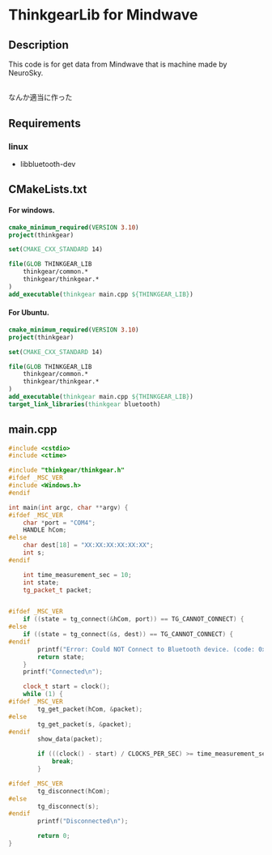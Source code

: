 
# ThinkgearLib for Mindwave

## Description
This code is for get data from Mindwave that is machine made by NeuroSky.

## 
なんか適当に作った


## Requirements
### linux
* libbluetooth-dev

## CMakeLists.txt
#### For windows.
``` CMake
cmake_minimum_required(VERSION 3.10)
project(thinkgear)

set(CMAKE_CXX_STANDARD 14)

file(GLOB THINKGEAR_LIB
    thinkgear/common.*
    thinkgear/thinkgear.*
)
add_executable(thinkgear main.cpp ${THINKGEAR_LIB})
```
#### For Ubuntu.
``` CMake
cmake_minimum_required(VERSION 3.10)
project(thinkgear)

set(CMAKE_CXX_STANDARD 14)

file(GLOB THINKGEAR_LIB
    thinkgear/common.*
    thinkgear/thinkgear.*
)
add_executable(thinkgear main.cpp ${THINKGEAR_LIB})
target_link_libraries(thinkgear bluetooth)
```

## main.cpp
```cpp
#include <cstdio>
#include <ctime>

#include "thinkgear/thinkgear.h"
#ifdef _MSC_VER
#include <Windows.h>
#endif

int main(int argc, char **argv) {
#ifdef _MSC_VER
    char *port = "COM4";
    HANDLE hCom;
#else
    char dest[18] = "XX:XX:XX:XX:XX:XX";
    int s;
#endif

    int time_measurement_sec = 10;
    int state;
    tg_packet_t packet;


#ifdef _MSC_VER
    if ((state = tg_connect(&hCom, port)) == TG_CANNOT_CONNECT) {
#else
    if ((state = tg_connect(&s, dest)) == TG_CANNOT_CONNECT) {
#endif
        printf("Error: Could NOT Connect to Bluetooth device. (code: 0x%x)", state);
        return state;
    }
    printf("Connected\n");

    clock_t start = clock();
    while (1) {
#ifdef _MSC_VER
        tg_get_packet(hCom, &packet);
#else
        tg_get_packet(s, &packet);
#endif
        show_data(packet);

        if (((clock() - start) / CLOCKS_PER_SEC) >= time_measurement_sec)
            break;
        }

#ifdef _MSC_VER
        tg_disconnect(hCom);
#else
        tg_disconnect(s);
#endif
        printf("Disconnected\n");

        return 0;
}
```